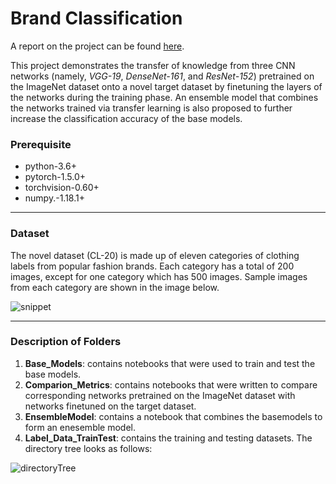 # Brand Classification

A report on the project can be found [here](https://drive.google.com/file/d/1RWFEBZJ11qcmIWDgG-DstoZjAJt5KpDz/view?usp=sharing).

This project demonstrates the transfer of knowledge from three CNN networks (namely, *VGG-19*, *DenseNet-161*, and *ResNet-152*) pretrained on the ImageNet dataset onto a novel target dataset by finetuning the layers of the networks during the training phase. An ensemble model that combines the networks trained via transfer learning is also proposed to further increase the classification accuracy of the base models.

### Prerequisite
- python-3.6+
- pytorch-1.5.0+
- torchvision-0.60+
- numpy.-1.18.1+
---

### Dataset

The novel dataset (CL-20) is made up of eleven categories of clothing labels from popular fashion brands. Each category has a total of 200 images, except for one category which has 500 images. Sample images from each category are shown in the image below. 

![snippet](https://drive.google.com/file/d/1OOGSBRP_l9hb-XxrL5yEdNAHfGcCIqoi/view?usp=sharing)
___

### Description of Folders

1. **Base_Models**: contains notebooks that were used to train and test the base models. 
2. **Comparion_Metrics**: contains notebooks that were written to compare corresponding networks pretrained on the ImageNet dataset with networks finetuned on the target dataset.
3. **EnsembleModel**: contains a notebook that combines the basemodels to form an enesemble model. 
4. **Label_Data_TrainTest**: contains the training and testing datasets. The directory tree looks as follows:

![directoryTree](https://drive.google.com/file/d/1hSKS3iaxtX-eVT2clBsb9p4i15pG084J/view?usp=sharing)
